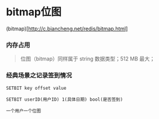 # bitmap位图

(bitmap)[http://c.biancheng.net/redis/bitmap.html]

### 内存占用

> 位图（bitmap）同样属于 string 数据类型；512 MB 最大；

### 经典场景之记录签到情况

```
SETBIT key offset value

SETBIT userID(用户ID) 1(具体日期) bool(是否签到)

一个用户一个位图
```



